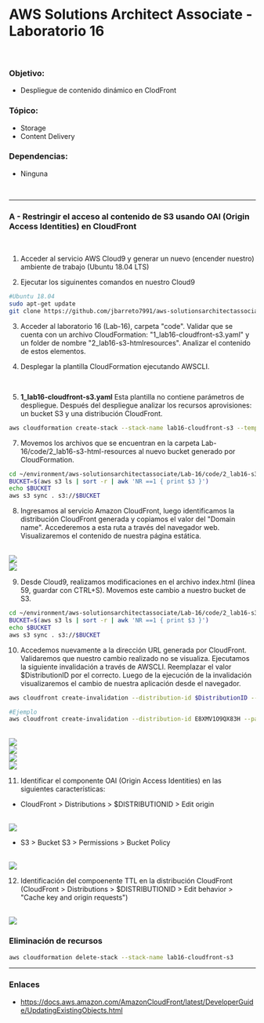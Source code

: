 # AWS Solutions Architect Associate - Laboratorio 16

<br>

### Objetivo: 
* Despliegue de contenido dinámico en ClodFront



### Tópico:
* Storage
* Content Delivery

### Dependencias:
* Ninguna

<br>

---

### A - Restringir el acceso al contenido de S3 usando OAI (Origin Access Identities) en CloudFront 


<br>

1. Acceder al servicio AWS Cloud9 y generar un nuevo (encender nuestro) ambiente de trabajo (Ubuntu 18.04 LTS)

2. Ejecutar los siguinentes comandos en nuestro Cloud9

```bash
#Ubuntu 18.04
sudo apt-get update
git clone https://github.com/jbarreto7991/aws-solutionsarchitectassociate.git
```

3. Acceder al laboratorio 16 (Lab-16), carpeta "code". Validar que se cuenta con un archivo CloudFormation: "1_lab16-cloudfront-s3.yaml" y un folder de nombre "2_lab16-s3-htmlresources". Analizar el contenido de estos elementos.

5. Desplegar la plantilla CloudFormation ejecutando AWSCLI.

    <br>
6. **1_lab16-cloudfront-s3.yaml** Esta plantilla no contiene parámetros de despliegue. Después del despliegue analizar los recursos aprovisiones: un bucket S3 y una distribución CloudFront. 

```bash
aws cloudformation create-stack --stack-name lab16-cloudfront-s3 --template-body file://~/environment/aws-solutionsarchitectassociate/Lab-16/code/1_lab16-cloudfront-s3.yaml 
```

7. Movemos los archivos que se encuentran en la carpeta Lab-16/code/2_lab16-s3-html-resources al nuevo bucket generado por CloudFormation.

```bash
cd ~/environment/aws-solutionsarchitectassociate/Lab-16/code/2_lab16-s3-html-resources
BUCKET=$(aws s3 ls | sort -r | awk 'NR ==1 { print $3 }')
echo $BUCKET
aws s3 sync . s3://$BUCKET
```

8. Ingresamos al servicio Amazon CloudFront, luego identificamos la distribución CloudFront generada y copiamos el valor del "Domain name". Accederemos a esta ruta a través del navegador web. Visualizaremos el contenido de nuestra página estática.

<br>

<img src="images/Lab16_01.jpg">

<br>

<img src="images/Lab16_02.jpg">

<br>

9. Desde Cloud9, realizamos modificaciones en el archivo index.html (línea 59, guardar con CTRL+S). Movemos este cambio a nuestro bucket de S3.

```bash
cd ~/environment/aws-solutionsarchitectassociate/Lab-16/code/2_lab16-s3-html-resources
BUCKET=$(aws s3 ls | sort -r | awk 'NR ==1 { print $3 }')
echo $BUCKET
aws s3 sync . s3://$BUCKET
```

10. Accedemos nuevamente a la dirección URL generada por CloudFront. Validaremos que nuestro cambio realizado no se visualiza. Ejecutamos la siguiente invalidación a través de AWSCLI. Reemplazar el valor $DistributionID por el correcto. Luego de la ejecución de la invalidación visualizaremos el cambio de nuestra aplicación desde el navegador.

```bash
aws cloudfront create-invalidation --distribution-id $DistributionID --paths "/*"

#Ejemplo
aws cloudfront create-invalidation --distribution-id E8XMV1O9QX83H --paths "/index.html"
```

<br>

<img src="images/Lab16_03.jpg">

<br>

<img src="images/Lab16_04.jpg">

<br>

<img src="images/Lab16_05.jpg">

<br>

<img src="images/Lab16_06.jpg">

<br>


11. Identificar el componente OAI  (Origin Access Identities) en las siguientes características:

* CloudFront > Distributions > $DISTRIBUTIONID > Edit origin

<br>

<img src="images/Lab16_07.jpg">

<br>


* S3 > Bucket S3 > Permissions > Bucket Policy


<br>

<img src="images/Lab16_08.jpg">

<br>

12. Identificación del compoenente TTL en la distribución CloudFront (CloudFront > Distributions > $DISTRIBUTIONID > Edit behavior > "Cache key and origin requests")

<br>

<img src="images/Lab16_09.jpg">

<br>



### Eliminación de recursos

```bash
aws cloudformation delete-stack --stack-name lab16-cloudfront-s3
```

---

### Enlaces

 - https://docs.aws.amazon.com/AmazonCloudFront/latest/DeveloperGuide/UpdatingExistingObjects.html